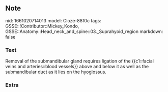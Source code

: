 ## Note
nid: 1661020714013
model: Cloze-88f0c
tags: GSSE::!Contributor::Mickey_Kondo, GSSE::Anatomy::Head_neck_and_spine::03._Suprahyoid_region
markdown: false

### Text
Removal of the submandibular gland requires ligation of the {{c1::facial veins and arteries::blood vessels}} above and below it as well as the submandibular duct as it lies on the hyoglossus.

### Extra

